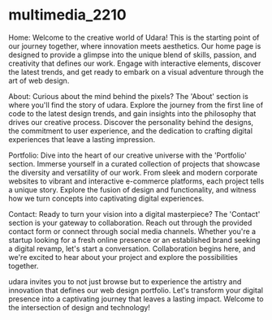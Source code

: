 # multimedia_2210
Home:
Welcome to the creative world of Udara! This is the starting point of our journey together, where innovation meets aesthetics. Our home page is designed to provide a glimpse into the unique blend of skills, passion, and creativity that defines our work. Engage with interactive elements, discover the latest trends, and get ready to embark on a visual adventure through the art of web design.

About:
Curious about the mind behind the pixels? The 'About' section is where you'll find the story of udara. Explore the journey from the first line of code to the latest design trends, and gain insights into the philosophy that drives our creative process. Discover the personality behind the designs, the commitment to user experience, and the dedication to crafting digital experiences that leave a lasting impression.

Portfolio:
Dive into the heart of our creative universe with the 'Portfolio' section. Immerse yourself in a curated collection of projects that showcase the diversity and versatility of our work. From sleek and modern corporate websites to vibrant and interactive e-commerce platforms, each project tells a unique story. Explore the fusion of design and functionality, and witness how we turn concepts into captivating digital experiences.

Contact:
Ready to turn your vision into a digital masterpiece? The 'Contact' section is your gateway to collaboration. Reach out through the provided contact form or connect through social media channels. Whether you're a startup looking for a fresh online presence or an established brand seeking a digital revamp, let's start a conversation. Collaboration begins here, and we're excited to hear about your project and explore the possibilities together.

udara invites you to not just browse but to experience the artistry and innovation that defines our web design portfolio. Let's transform your digital presence into a captivating journey that leaves a lasting impact. Welcome to the intersection of design and technology!
